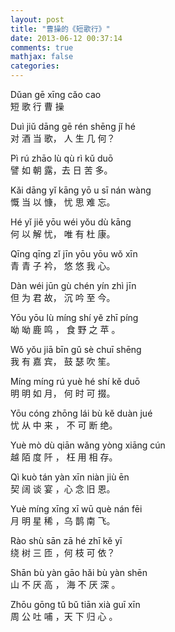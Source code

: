 ```yaml
---
layout: post
title: "曹操的《短歌行》"
date: 2013-06-12 00:37:14
comments: true
mathjax: false
categories: 
---
```

Dǔan   gē    xīng        cǎo  cao  
短      歌    行          曹   操 

<!--more-->

Duì  jiǔ  dāng  gē   rén  shēng   jǐ  hé  
对   酒   当  歌，   人     生   几  何？ 

Pì  rú  zhāo  lù  qù  rì  kǔ  duō  
譬  如   朝   露，去 日  苦    多。 

Kǎi  dāng  yǐ  kāng  yō u  sī   nán  wàng  
慨     当  以   慷，  忧   思   难    忘。

Hé  yǐ   jiě  yōu  wéi  yǒu  dù  kāng  
何   以  解   忧， 唯   有   杜  康。 

Qīng  qīng   zǐ  jīn   yōu   yōu   wǒ   xīn  
青      青   子   衿， 悠     悠    我    心。 

Dàn  wéi  jūn  gù   chén  yín  zhì   jīn  
但    为   君   故，  沉   吟   至   今。 

Yōu  yōu  lù  míng  shí   yě  zhī  píng  
呦    呦   鹿  鸣 ， 食   野   之  苹 。

Wǒ   yǒu  jiā  bīn    gǔ   sè  chuī  shēng  
我    有   嘉   宾，   鼓   瑟   吹   笙。

Míng   míng   rú   yuè    hé  shí  kě  duō   
明       明    如    月，  何  时   可  掇。 

Yōu  cóng  zhōng  lái     bù  kě  duàn  jué  
忧     从    中    来 ，  不  可   断   绝。

Yuè  mò  dù  qiān   wǎng  yòng  xiāng  cún  
越    陌   度  阡 ，  枉     用    相    存。 

Qì   kuò  tán  yàn  xīn  niàn  jiù  ēn   
契    阔   谈  宴 ，心    念   旧  恩。

Yuè   míng   xīng  xī   wū  què  nán   fēi  
月     明     星   稀 ，乌   鹊   南    飞。

Rào  shù   sān   zā   hé  zhī   kě   yī  
绕    树    三   匝 ，何   枝   可   依？

Shān  bù  yàn  gāo   hǎi  bù   yàn   shēn  
山    不   厌   高 ， 海   不   厌    深 。 

Zhōu  gōng  tǔ   bǔ  tiān  xià  guī   xīn   
周      公   吐  哺 ，天   下   归   心 。
